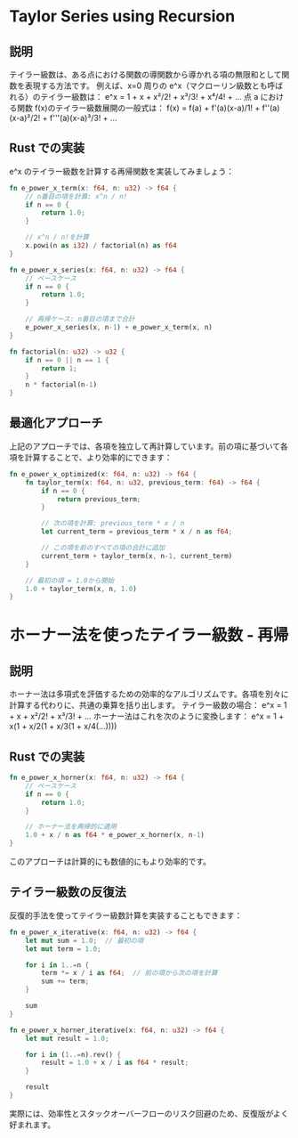 # Taylor Series using Recursion

## 説明

テイラー級数は、ある点における関数の導関数から導かれる項の無限和として関数を表現する方法です。
例えば、x=0 周りの e^x（マクローリン級数とも呼ばれる）のテイラー級数は：
e^x = 1 + x + x²/2! + x³/3! + x⁴/4! + ...
点 a における関数 f(x)のテイラー級数展開の一般式は：
f(x) = f(a) + f'(a)(x-a)/1! + f''(a)(x-a)²/2! + f'''(a)(x-a)³/3! + ...

## Rust での実装

e^x のテイラー級数を計算する再帰関数を実装してみましょう：

```rs
fn e_power_x_term(x: f64, n: u32) -> f64 {
    // n番目の項を計算: x^n / n!
    if n == 0 {
        return 1.0;
    }

    // x^n / n!を計算
    x.powi(n as i32) / factorial(n) as f64
}

fn e_power_x_series(x: f64, n: u32) -> f64 {
    // ベースケース
    if n == 0 {
        return 1.0;
    }

    // 再帰ケース: n番目の項まで合計
    e_power_x_series(x, n-1) + e_power_x_term(x, n)
}

fn factorial(n: u32) -> u32 {
    if n == 0 || n == 1 {
        return 1;
    }
    n * factorial(n-1)
}
```

## 最適化アプローチ

上記のアプローチでは、各項を独立して再計算しています。前の項に基づいて各項を計算することで、より効率的にできます：

```rs
fn e_power_x_optimized(x: f64, n: u32) -> f64 {
    fn taylor_term(x: f64, n: u32, previous_term: f64) -> f64 {
        if n == 0 {
            return previous_term;
        }

        // 次の項を計算: previous_term * x / n
        let current_term = previous_term * x / n as f64;

        // この項を前のすべての項の合計に追加
        current_term + taylor_term(x, n-1, current_term)
    }

    // 最初の項 = 1.0から開始
    1.0 + taylor_term(x, n, 1.0)
}
```

# ホーナー法を使ったテイラー級数 - 再帰

## 説明

ホーナー法は多項式を評価するための効率的なアルゴリズムです。各項を別々に計算する代わりに、共通の乗算を括り出します。
テイラー級数の場合：
e^x = 1 + x + x²/2! + x³/3! + ...
ホーナー法はこれを次のように変換します：
e^x = 1 + x(1 + x/2(1 + x/3(1 + x/4(...))))

## Rust での実装

```rs
fn e_power_x_horner(x: f64, n: u32) -> f64 {
    // ベースケース
    if n == 0 {
        return 1.0;
    }

    // ホーナー法を再帰的に適用
    1.0 + x / n as f64 * e_power_x_horner(x, n-1)
}
```

このアプローチは計算的にも数値的にもより効率的です。

## テイラー級数の反復法

反復的手法を使ってテイラー級数計算を実装することもできます：

```rs
fn e_power_x_iterative(x: f64, n: u32) -> f64 {
    let mut sum = 1.0;  // 最初の項
    let mut term = 1.0;

    for i in 1..=n {
        term *= x / i as f64;  // 前の項から次の項を計算
        sum += term;
    }

    sum
}

fn e_power_x_horner_iterative(x: f64, n: u32) -> f64 {
    let mut result = 1.0;

    for i in (1..=n).rev() {
        result = 1.0 + x / i as f64 * result;
    }

    result
}
```

実際には、効率性とスタックオーバーフローのリスク回避のため、反復版がよく好まれます。
